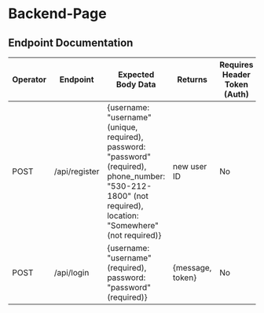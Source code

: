 # Backend-Page
## Endpoint Documentation

| Operator | Endpoint | Expected Body Data | Returns | Requires Header Token (Auth) |
| ------------- | ------------- | ------------- | ------------- | ------------- |
|  POST  |  /api/register  |  {username: "username" (unique, required), password: "password" (required), phone_number: "530-212-1800" (not required), location: "Somewhere" (not required)}  |  new user ID  |  No  |
|  POST  |  /api/login  |  {username: "username" (required), password: "password" (required)}  |  {message, token}  |  No  |
